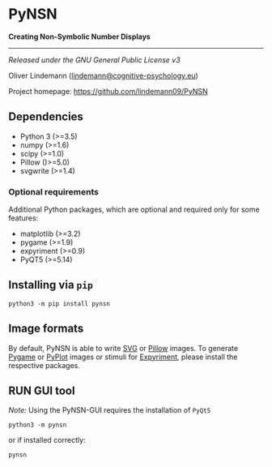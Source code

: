 PyNSN
=====

**Creating Non-Symbolic Number Displays**

---


*Released under the GNU General Public License v3* 

Oliver Lindemann (lindemann@cognitive-psychology.eu)

Project homepage: https://github.com/lindemann09/PyNSN


## Dependencies

* Python 3 (>=3.5)
* numpy (>=1.6)
* scipy (>=1.0)
* Pillow ()>=5.0)
* svgwrite (>=1.4)

### Optional requirements

Additional Python packages, which are optional and required only for 
some features:

* matplotlib (>=3.2)
* pygame (>=1.9)
* expyriment (>=0.9)
* PyQT5 (>=5.14)


## Installing via `pip`

```
python3 -m pip install pynsn
```

## Image formats

By default, PyNSN is able to write [SVG](https://en.wikipedia.org/wiki/Scalable_Vector_Graphics) 
or [Pillow](https://pillow.readthedocs.io/en/stable/) images. 
To generate [Pygame](https://www.pygame.org/news) or
[PyPlot](https://matplotlib.org/stable/index.html) images or stimuli 
for [Expyriment](http://expyriment.org), please install the respective
packages.


RUN GUI tool
-------------

*Note:* Using the PyNSN-GUI requires the installation of `PyQt5` 

```
python3 -m pynsn
```

or if installed correctly:

```
pynsn
```


